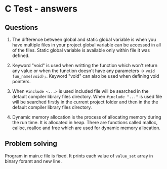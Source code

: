 # C Test  - answers
## Questions
1. The difference between global and static global variable is when you have multiple files in your project global variable can be accessed in all of the files. Static global variable is available only within file it was defined.

2. Keyword "void" is used when writting the function which won't return any value or when the function doesn't have any parameters -> <code>void fun_name(void);</code>. Keyword "void" can also be used when defining void pointers.

3. When <code>#include <...></code> is used included file will be searched in the default compiler library files directory. When <code>#include "..."</code> is used file will be searched firstly in the current project folder and then in the the default compiler library files directory.

4. Dynamic memory allocation is the process of allocating memory during the run time. It is allocated in heap. There are functions called malloc, calloc, realloc and free which are used for dynamic memory allocation.
  
  ## Problem solving
  Program in main.c file is fixed. It prints each value of <code>value_set</code> array in binary foramt and new line.

